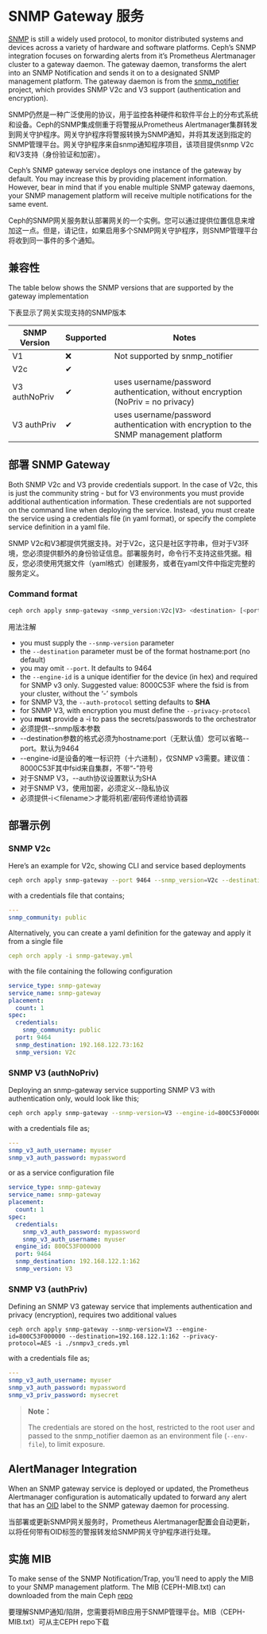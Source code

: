 # SNMP Gateway 服务

[SNMP](https://en.wikipedia.org/wiki/Simple_Network_Management_Protocol) is still a widely used protocol, to monitor distributed systems and devices across a variety of hardware and software platforms. Ceph’s SNMP integration focuses on forwarding alerts from it’s Prometheus Alertmanager cluster to a gateway daemon. The gateway daemon, transforms the alert into an SNMP Notification and sends it on to a designated SNMP management platform. The gateway daemon is from the [snmp_notifier](https://github.com/maxwo/snmp_notifier) project, which provides SNMP V2c and V3 support (authentication and encryption).

SNMP仍然是一种广泛使用的协议，用于监控各种硬件和软件平台上的分布式系统和设备。Ceph的SNMP集成侧重于将警报从Prometheus  Alertmanager集群转发到网关守护程序。网关守护程序将警报转换为SNMP通知，并将其发送到指定的SNMP管理平台。网关守护程序来自snmp通知程序项目，该项目提供snmp V2c和V3支持（身份验证和加密）。

Ceph’s SNMP gateway service deploys one instance of the gateway by default. You may increase this by providing placement information. However, bear in mind that if you enable multiple SNMP gateway daemons, your SNMP management platform will receive multiple notifications for the same event.

Ceph的SNMP网关服务默认部署网关的一个实例。您可以通过提供位置信息来增加这一点。但是，请记住，如果启用多个SNMP网关守护程序，则SNMP管理平台将收到同一事件的多个通知。

## 兼容性

The table below shows the SNMP versions that are supported by the gateway implementation

下表显示了网关实现支持的SNMP版本

| SNMP Version  | Supported | Notes                                                        |
| ------------- | --------- | ------------------------------------------------------------ |
| V1            | ❌         | Not supported by snmp_notifier                               |
| V2c           | ✔         |                                                              |
| V3 authNoPriv | ✔         | uses username/password authentication, without encryption (NoPriv = no privacy) |
| V3 authPriv   | ✔         | uses username/password authentication with encryption to the SNMP management platform |

## 部署 SNMP Gateway

Both SNMP V2c and V3 provide credentials support. In the case of V2c, this is just the community string - but for V3 environments you must provide additional authentication information. These credentials are not supported on the command line when deploying the service. Instead, you must create the service using a credentials file (in yaml format), or specify the complete service definition in a yaml file.

SNMP V2c和V3都提供凭据支持。对于V2c，这只是社区字符串，但对于V3环境，您必须提供额外的身份验证信息。部署服务时，命令行不支持这些凭据。相反，您必须使用凭据文件（yaml格式）创建服务，或者在yaml文件中指定完整的服务定义。

### Command format

```bash
ceph orch apply snmp-gateway <snmp_version:V2c|V3> <destination> [<port:int>] [<engine_id>] [<auth_protocol: MD5|SHA>] [<privacy_protocol:DES|AES>] [<placement>] ...
```

用法注解

- you must supply the `--snmp-version` parameter
- the `--destination` parameter must be of the format hostname:port (no default)
- you may omit `--port`. It defaults to 9464
- the `--engine-id` is a unique identifier for the device (in hex) and required for SNMP v3 only. Suggested value: 8000C53F<fsid> where the fsid is from your cluster, without the ‘-’ symbols
- for SNMP V3, the `--auth-protocol` setting defaults to **SHA**
- for SNMP V3, with encryption you must define the `--privacy-protocol`
- you **must** provide a -i <filename> to pass the secrets/passwords to the orchestrator
- 必须提供--snmp版本参数
- --destination参数的格式必须为hostname:port（无默认值）您可以省略--port。默认为9464
- --engine-id是设备的唯一标识符（十六进制），仅SNMP v3需要。建议值：8000C53F其中fsid来自集群，不带“-”符号
- 对于SNMP V3，--auth协议设置默认为SHA
- 对于SNMP V3，使用加密，必须定义--隐私协议
- 必须提供-i＜filename＞才能将机密/密码传递给协调器

## 部署示例

### SNMP V2c

Here’s an example for V2c, showing CLI and service based deployments

```bash
ceph orch apply snmp-gateway --port 9464 --snmp_version=V2c --destination=192.168.122.73:162 -i ./snmp_creds.yaml
```

with a credentials file that contains;

```yaml
---
snmp_community: public
```

Alternatively, you can create a yaml definition for the gateway and apply it from a single file

```yaml
ceph orch apply -i snmp-gateway.yml
```

with the file containing the following configuration

```yaml
service_type: snmp-gateway
service_name: snmp-gateway
placement:
  count: 1
spec:
  credentials:
    snmp_community: public
  port: 9464
  snmp_destination: 192.168.122.73:162
  snmp_version: V2c
```

### SNMP V3 (authNoPriv)

Deploying an snmp-gateway service supporting SNMP V3 with authentication only, would look like this;

```bash
ceph orch apply snmp-gateway --snmp-version=V3 --engine-id=800C53F000000 --destination=192.168.122.1:162 -i ./snmpv3_creds.yml
```

with a credentials file as;

```yaml
---
snmp_v3_auth_username: myuser
snmp_v3_auth_password: mypassword
```

or as a service configuration file

```yaml
service_type: snmp-gateway
service_name: snmp-gateway
placement:
  count: 1
spec:
  credentials:
    snmp_v3_auth_password: mypassword
    snmp_v3_auth_username: myuser
  engine_id: 800C53F000000
  port: 9464
  snmp_destination: 192.168.122.1:162
  snmp_version: V3
```

### SNMP V3 (authPriv)

Defining an SNMP V3 gateway service that implements authentication and privacy (encryption), requires two additional values

```basic
ceph orch apply snmp-gateway --snmp-version=V3 --engine-id=800C53F000000 --destination=192.168.122.1:162 --privacy-protocol=AES -i ./snmpv3_creds.yml
```

with a credentials file as;

```yaml
---
snmp_v3_auth_username: myuser
snmp_v3_auth_password: mypassword
snmp_v3_priv_password: mysecret
```

> **Note：**
>
> The credentials are stored on the host, restricted to the root user and passed to the snmp_notifier daemon as an environment file (`--env-file`), to limit exposure.

## AlertManager Integration

When an SNMP gateway service is deployed or updated, the Prometheus  Alertmanager configuration is automatically updated to forward any alert that has an [OID](https://en.wikipedia.org/wiki/Object_identifier) label to the SNMP gateway daemon for processing.

当部署或更新SNMP网关服务时，Prometheus Alertmanager配置会自动更新，以将任何带有OID标签的警报转发给SNMP网关守护程序进行处理。

## 实施 MIB

To make sense of the SNMP Notification/Trap, you’ll need to apply the MIB to your SNMP management platform. The MIB (CEPH-MIB.txt) can downloaded from the main Ceph [repo](https://github.com/ceph/ceph/tree/master/monitoring/snmp)

要理解SNMP通知/陷阱，您需要将MIB应用于SNMP管理平台。MIB（CEPH-MIB.txt）可从主CEPH repo下载